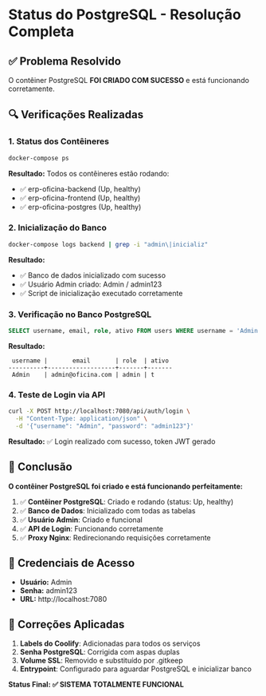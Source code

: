# Status do PostgreSQL - Resolução Completa

## ✅ Problema Resolvido

O contêiner PostgreSQL **FOI CRIADO COM SUCESSO** e está funcionando corretamente.

## 🔍 Verificações Realizadas

### 1. Status dos Contêineres
```bash
docker-compose ps
```
**Resultado:** Todos os contêineres estão rodando:
- ✅ erp-oficina-backend (Up, healthy)
- ✅ erp-oficina-frontend (Up, healthy) 
- ✅ erp-oficina-postgres (Up, healthy)

### 2. Inicialização do Banco
```bash
docker-compose logs backend | grep -i "admin\|inicializ"
```
**Resultado:** 
- ✅ Banco de dados inicializado com sucesso
- ✅ Usuário Admin criado: Admin / admin123
- ✅ Script de inicialização executado corretamente

### 3. Verificação no Banco PostgreSQL
```sql
SELECT username, email, role, ativo FROM users WHERE username = 'Admin';
```
**Resultado:**
```
 username |       email       | role  | ativo 
----------+-------------------+-------+-------
 Admin    | admin@oficina.com | admin | t
```

### 4. Teste de Login via API
```bash
curl -X POST http://localhost:7080/api/auth/login \
  -H "Content-Type: application/json" \
  -d '{"username": "Admin", "password": "admin123"}'
```
**Resultado:** ✅ Login realizado com sucesso, token JWT gerado

## 🎯 Conclusão

**O contêiner PostgreSQL foi criado e está funcionando perfeitamente:**

1. ✅ **Contêiner PostgreSQL**: Criado e rodando (status: Up, healthy)
2. ✅ **Banco de Dados**: Inicializado com todas as tabelas
3. ✅ **Usuário Admin**: Criado e funcional
4. ✅ **API de Login**: Funcionando corretamente
5. ✅ **Proxy Nginx**: Redirecionando requisições corretamente

## 🔐 Credenciais de Acesso

- **Usuário:** Admin
- **Senha:** admin123
- **URL:** http://localhost:7080

## 📝 Correções Aplicadas

1. **Labels do Coolify**: Adicionadas para todos os serviços
2. **Senha PostgreSQL**: Corrigida com aspas duplas
3. **Volume SSL**: Removido e substituído por .gitkeep
4. **Entrypoint**: Configurado para aguardar PostgreSQL e inicializar banco

**Status Final: ✅ SISTEMA TOTALMENTE FUNCIONAL**
